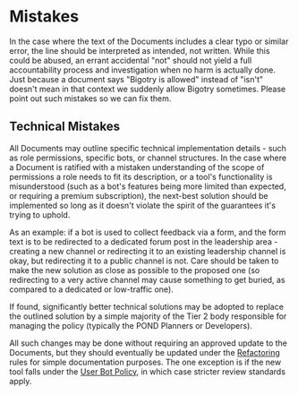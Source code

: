 # Mistakes

In the case where the text of the Documents includes a clear typo or similar error, the line should be interpreted as intended, not written. While this could be abused, an errant accidental "not" should not yield a full accountability process and investigation when no harm is actually done. Just because a document says "Bigotry is allowed" instead of "isn't" doesn't mean in that context we suddenly allow Bigotry sometimes. Please point out such mistakes so we can fix them.

## Technical Mistakes

All Documents may outline specific technical implementation details - such as role permissions, specific bots, or channel structures. In the case where a Document is ratified with a mistaken understanding of the scope of permissions a role needs to fit its description, or a tool's functionality is misunderstood (such as a bot's features being more limited than expected, or requiring a premium subscription), the next-best solution should be implemented so long as it doesn't violate the spirit of the guarantees it's trying to uphold.

As an example: if a bot is used to collect feedback via a form, and the form text is to be redirected to a dedicated forum post in the leadership area - creating a new channel or redirecting it to an existing leadership channel is okay, but redirecting it to a public channel is not. Care should be taken to make the new solution as close as possible to the proposed one (so redirecting to a very active channel may cause something to get buried, as compared to a dedicated or low-traffic one).

If found, significantly better technical solutions may be adopted to replace the outlined solution by a simple majority of the Tier 2 body responsible for managing the policy (typically the POND Planners or Developers). 

All such changes may be done without requiring an approved update to the Documents, but they should eventually be updated under the [Refactoring](./02-Changing.md#refactoring) rules for simple documentation purposes. The one exception is if the new tool falls under the [User Bot Policy](../Policy.md#user-created-bots), in which case stricter review standards apply.
